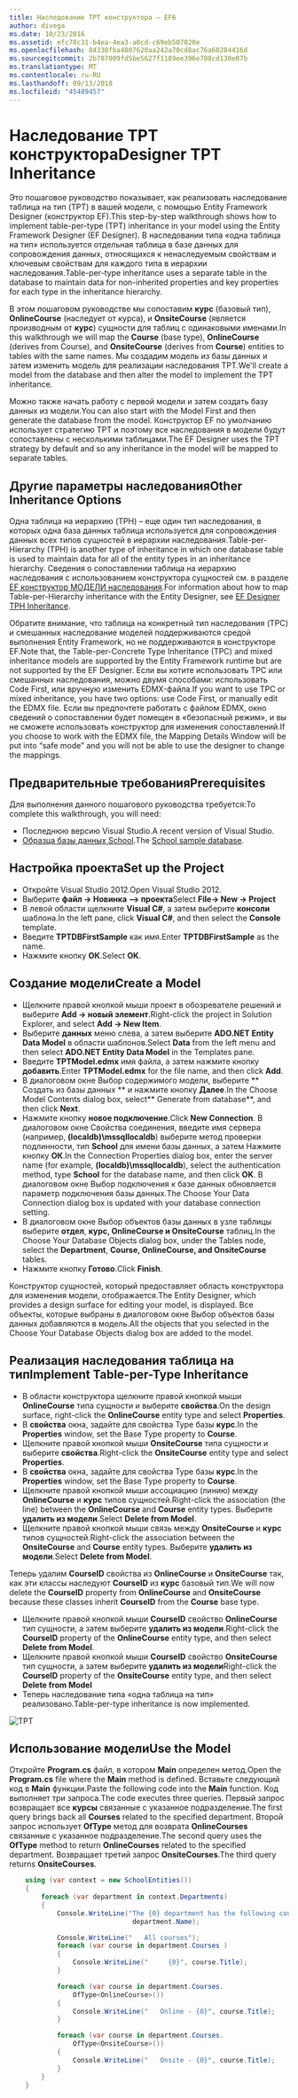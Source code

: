 ```yaml
---
title: Наследование TPT конструктора — EF6
author: divega
ms.date: 10/23/2016
ms.assetid: efc78c31-b4ea-4ea3-a0cd-c69eb507020e
ms.openlocfilehash: 84330fba4807620aa242a70cd8ac76a60284416d
ms.sourcegitcommit: 2b787009fd5be5627f1189ee396e708cd130e07b
ms.translationtype: MT
ms.contentlocale: ru-RU
ms.lasthandoff: 09/13/2018
ms.locfileid: "45489457"
---
```

# <a name="designer-tpt-inheritance"></a><span data-ttu-id="c9596-102">Наследование TPT конструктора</span><span class="sxs-lookup"><span data-stu-id="c9596-102">Designer TPT Inheritance</span></span>
<span data-ttu-id="c9596-103">Это пошаговое руководство показывает, как реализовать наследование таблица на тип (TPT) в вашей модели, с помощью Entity Framework Designer (конструктор EF).</span><span class="sxs-lookup"><span data-stu-id="c9596-103">This step-by-step walkthrough shows how to implement table-per-type (TPT) inheritance in your model using the Entity Framework Designer (EF Designer).</span></span> <span data-ttu-id="c9596-104">В наследовании типа «одна таблица на тип» используется отдельная таблица в базе данных для сопровождения данных, относящихся к ненаследуемым свойствам и ключевым свойствам для каждого типа в иерархии наследования.</span><span class="sxs-lookup"><span data-stu-id="c9596-104">Table-per-type inheritance uses a separate table in the database to maintain data for non-inherited properties and key properties for each type in the inheritance hierarchy.</span></span>

<span data-ttu-id="c9596-105">В этом пошаговом руководстве мы сопоставим **курс** (базовый тип), **OnlineCourse** (наследует от курса), и **OnsiteCourse** (является производным от **курс**) сущности для таблиц с одинаковыми именами.</span><span class="sxs-lookup"><span data-stu-id="c9596-105">In this walkthrough we will map the **Course** (base type), **OnlineCourse** (derives from Course), and **OnsiteCourse** (derives from **Course**) entities to tables with the same names.</span></span> <span data-ttu-id="c9596-106">Мы создадим модель из базы данных и затем изменить модель для реализации наследования TPT.</span><span class="sxs-lookup"><span data-stu-id="c9596-106">We'll create a model from the database and then alter the model to implement the TPT inheritance.</span></span>

<span data-ttu-id="c9596-107">Можно также начать работу с первой модели и затем создать базу данных из модели.</span><span class="sxs-lookup"><span data-stu-id="c9596-107">You can also start with the Model First and then generate the database from the model.</span></span> <span data-ttu-id="c9596-108">Конструктор EF по умолчанию использует стратегию TPT и поэтому все наследования в модели будут сопоставлены с несколькими таблицами.</span><span class="sxs-lookup"><span data-stu-id="c9596-108">The EF Designer uses the TPT strategy by default and so any inheritance in the model will be mapped to separate tables.</span></span>

## <a name="other-inheritance-options"></a><span data-ttu-id="c9596-109">Другие параметры наследования</span><span class="sxs-lookup"><span data-stu-id="c9596-109">Other Inheritance Options</span></span>

<span data-ttu-id="c9596-110">Одна таблица на иерархию (TPH) – еще один тип наследования, в которых одна база данных таблица используется для сопровождения данных всех типов сущностей в иерархии наследования.</span><span class="sxs-lookup"><span data-stu-id="c9596-110">Table-per-Hierarchy (TPH) is another type of inheritance in which one database table is used to maintain data for all of the entity types in an inheritance hierarchy.</span></span>  <span data-ttu-id="c9596-111">Сведения о сопоставлении таблица на иерархию наследования с использованием конструктора сущностей см. в разделе [EF конструктор МОДЕЛИ наследования](~/ef6/modeling/designer/inheritance/tph.md).</span><span class="sxs-lookup"><span data-stu-id="c9596-111">For information about how to map Table-per-Hierarchy inheritance with the Entity Designer, see [EF Designer TPH Inheritance](~/ef6/modeling/designer/inheritance/tph.md).</span></span> 

<span data-ttu-id="c9596-112">Обратите внимание, что таблица на конкретный тип наследования (TPC) и смешанных наследование моделей поддерживаются средой выполнения Entity Framework, но не поддерживаются в конструкторе EF.</span><span class="sxs-lookup"><span data-stu-id="c9596-112">Note that, the Table-per-Concrete Type Inheritance (TPC) and mixed inheritance models are supported by the Entity Framework runtime but are not supported by the EF Designer.</span></span> <span data-ttu-id="c9596-113">Если вы хотите использовать TPC или смешанных наследования, можно двумя способами: использовать Code First, или вручную изменить EDMX-файла.</span><span class="sxs-lookup"><span data-stu-id="c9596-113">If you want to use TPC or mixed inheritance, you have two options: use Code First, or manually edit the EDMX file.</span></span> <span data-ttu-id="c9596-114">Если вы предпочтете работать с файлом EDMX, окно сведений о сопоставлении будет помещен в «безопасный режим», и вы не сможете использовать конструктор для изменения сопоставлений.</span><span class="sxs-lookup"><span data-stu-id="c9596-114">If you choose to work with the EDMX file, the Mapping Details Window will be put into “safe mode” and you will not be able to use the designer to change the mappings.</span></span>

## <a name="prerequisites"></a><span data-ttu-id="c9596-115">Предварительные требования</span><span class="sxs-lookup"><span data-stu-id="c9596-115">Prerequisites</span></span>

<span data-ttu-id="c9596-116">Для выполнения данного пошагового руководства требуется:</span><span class="sxs-lookup"><span data-stu-id="c9596-116">To complete this walkthrough, you will need:</span></span>

- <span data-ttu-id="c9596-117">Последнюю версию Visual Studio.</span><span class="sxs-lookup"><span data-stu-id="c9596-117">A recent version of Visual Studio.</span></span>
- <span data-ttu-id="c9596-118">[Образца базы данных School](~/ef6/resources/school-database.md).</span><span class="sxs-lookup"><span data-stu-id="c9596-118">The [School sample database](~/ef6/resources/school-database.md).</span></span>

## <a name="set-up-the-project"></a><span data-ttu-id="c9596-119">Настройка проекта</span><span class="sxs-lookup"><span data-stu-id="c9596-119">Set up the Project</span></span>

-   <span data-ttu-id="c9596-120">Откройте Visual Studio 2012.</span><span class="sxs-lookup"><span data-stu-id="c9596-120">Open Visual Studio 2012.</span></span>
-   <span data-ttu-id="c9596-121">Выберите **файл -&gt; Новинка —&gt; проекта**</span><span class="sxs-lookup"><span data-stu-id="c9596-121">Select **File-&gt; New -&gt; Project**</span></span>
-   <span data-ttu-id="c9596-122">В левой области щелкните **Visual C\#**, а затем выберите **консоли** шаблона.</span><span class="sxs-lookup"><span data-stu-id="c9596-122">In the left pane, click **Visual C\#**, and then select the **Console** template.</span></span>
-   <span data-ttu-id="c9596-123">Введите **TPTDBFirstSample** как имя.</span><span class="sxs-lookup"><span data-stu-id="c9596-123">Enter **TPTDBFirstSample** as the name.</span></span>
-   <span data-ttu-id="c9596-124">Нажмите кнопку **ОК**.</span><span class="sxs-lookup"><span data-stu-id="c9596-124">Select **OK**.</span></span>

## <a name="create-a-model"></a><span data-ttu-id="c9596-125">Создание модели</span><span class="sxs-lookup"><span data-stu-id="c9596-125">Create a Model</span></span>

-   <span data-ttu-id="c9596-126">Щелкните правой кнопкой мыши проект в обозревателе решений и выберите **Add -&gt; новый элемент**.</span><span class="sxs-lookup"><span data-stu-id="c9596-126">Right-click the project in Solution Explorer, and select **Add -&gt; New Item**.</span></span>
-   <span data-ttu-id="c9596-127">Выберите **данных** меню слева, а затем выберите **ADO.NET Entity Data Model** в области шаблонов.</span><span class="sxs-lookup"><span data-stu-id="c9596-127">Select **Data** from the left menu and then select **ADO.NET Entity Data Model** in the Templates pane.</span></span>
-   <span data-ttu-id="c9596-128">Введите **TPTModel.edmx** имя файла, а затем нажмите кнопку **добавить**.</span><span class="sxs-lookup"><span data-stu-id="c9596-128">Enter **TPTModel.edmx** for the file name, and then click **Add**.</span></span>
-   <span data-ttu-id="c9596-129">В диалоговом окне Выбор содержимого модели, выберите \*\* Создать из базы данных \*\* и нажмите кнопку **Далее**.</span><span class="sxs-lookup"><span data-stu-id="c9596-129">In the Choose Model Contents dialog box, select\*\* Generate from database\*\*, and then click **Next**.</span></span>
-   <span data-ttu-id="c9596-130">Нажмите кнопку **новое подключение**.</span><span class="sxs-lookup"><span data-stu-id="c9596-130">Click **New Connection**.</span></span>
    <span data-ttu-id="c9596-131">В диалоговом окне Свойства соединения, введите имя сервера (например, **(localdb)\\mssqllocaldb**) выберите метод проверки подлинности, тип **School** для имени базы данных, а затем Нажмите кнопку **ОК**.</span><span class="sxs-lookup"><span data-stu-id="c9596-131">In the Connection Properties dialog box, enter the server name (for example, **(localdb)\\mssqllocaldb**), select the authentication method, type **School** for the database name, and then click **OK**.</span></span>
    <span data-ttu-id="c9596-132">В диалоговом окне Выбор подключения к базе данных обновляется параметр подключения базы данных.</span><span class="sxs-lookup"><span data-stu-id="c9596-132">The Choose Your Data Connection dialog box is updated with your database connection setting.</span></span>
-   <span data-ttu-id="c9596-133">В диалоговом окне Выбор объектов базы данных в узле таблицы выберите **отдел**, **курс, OnlineCourse и OnsiteCourse** таблиц.</span><span class="sxs-lookup"><span data-stu-id="c9596-133">In the Choose Your Database Objects dialog box, under the Tables node, select the **Department**, **Course, OnlineCourse, and OnsiteCourse** tables.</span></span>
-   <span data-ttu-id="c9596-134">Нажмите кнопку **Готово**.</span><span class="sxs-lookup"><span data-stu-id="c9596-134">Click **Finish**.</span></span>

<span data-ttu-id="c9596-135">Конструктор сущностей, который предоставляет область конструктора для изменения модели, отображается.</span><span class="sxs-lookup"><span data-stu-id="c9596-135">The Entity Designer, which provides a design surface for editing your model, is displayed.</span></span> <span data-ttu-id="c9596-136">Все объекты, которые выбраны в диалоговом окне Выбор объектов базы данных добавляются в модель.</span><span class="sxs-lookup"><span data-stu-id="c9596-136">All the objects that you selected in the Choose Your Database Objects dialog box are added to the model.</span></span>

## <a name="implement-table-per-type-inheritance"></a><span data-ttu-id="c9596-137">Реализация наследования таблица на тип</span><span class="sxs-lookup"><span data-stu-id="c9596-137">Implement Table-per-Type Inheritance</span></span>

-   <span data-ttu-id="c9596-138">В области конструктора щелкните правой кнопкой мыши **OnlineCourse** типа сущности и выберите **свойства**.</span><span class="sxs-lookup"><span data-stu-id="c9596-138">On the design surface, right-click the **OnlineCourse** entity type and select **Properties**.</span></span>
-   <span data-ttu-id="c9596-139">В **свойства** окна, задайте для свойства Type базы **курс**.</span><span class="sxs-lookup"><span data-stu-id="c9596-139">In the **Properties** window, set the Base Type property to **Course**.</span></span>
-   <span data-ttu-id="c9596-140">Щелкните правой кнопкой мыши **OnsiteCourse** типа сущности и выберите **свойства**.</span><span class="sxs-lookup"><span data-stu-id="c9596-140">Right-click the **OnsiteCourse** entity type and select **Properties**.</span></span>
-   <span data-ttu-id="c9596-141">В **свойства** окна, задайте для свойства Type базы **курс**.</span><span class="sxs-lookup"><span data-stu-id="c9596-141">In the **Properties** window, set the Base Type property to **Course**.</span></span>
-   <span data-ttu-id="c9596-142">Щелкните правой кнопкой мыши ассоциацию (линию) между **OnlineCourse** и **курс** типов сущностей.</span><span class="sxs-lookup"><span data-stu-id="c9596-142">Right-click the association (the line) between the **OnlineCourse** and **Course** entity types.</span></span>
    <span data-ttu-id="c9596-143">Выберите **удалить из модели**.</span><span class="sxs-lookup"><span data-stu-id="c9596-143">Select **Delete from Model**.</span></span>
-   <span data-ttu-id="c9596-144">Щелкните правой кнопкой мыши связь между **OnsiteCourse** и **курс** типов сущностей.</span><span class="sxs-lookup"><span data-stu-id="c9596-144">Right-click the association between the **OnsiteCourse** and **Course** entity types.</span></span>
    <span data-ttu-id="c9596-145">Выберите **удалить из модели**.</span><span class="sxs-lookup"><span data-stu-id="c9596-145">Select **Delete from Model**.</span></span>

<span data-ttu-id="c9596-146">Теперь удалим **CourseID** свойства из **OnlineCourse** и **OnsiteCourse** так, как эти классы наследуют **CourseID** из **курс** базовый тип.</span><span class="sxs-lookup"><span data-stu-id="c9596-146">We will now delete the **CourseID** property from **OnlineCourse** and **OnsiteCourse** because these classes inherit **CourseID** from the **Course** base type.</span></span>

-   <span data-ttu-id="c9596-147">Щелкните правой кнопкой мыши **CourseID** свойство **OnlineCourse** тип сущности, а затем выберите **удалить из модели**.</span><span class="sxs-lookup"><span data-stu-id="c9596-147">Right-click the **CourseID** property of the **OnlineCourse** entity type, and then select **Delete from Model**.</span></span>
-   <span data-ttu-id="c9596-148">Щелкните правой кнопкой мыши **CourseID** свойство **OnsiteCourse** тип сущности, а затем выберите **удалить из модели**</span><span class="sxs-lookup"><span data-stu-id="c9596-148">Right-click the **CourseID** property of the **OnsiteCourse** entity type, and then select **Delete from Model**</span></span>
-   <span data-ttu-id="c9596-149">Теперь наследование типа «одна таблица на тип» реализовано.</span><span class="sxs-lookup"><span data-stu-id="c9596-149">Table-per-type inheritance is now implemented.</span></span>

![TPT](~/ef6/media/tpt.png)

## <a name="use-the-model"></a><span data-ttu-id="c9596-151">Использование модели</span><span class="sxs-lookup"><span data-stu-id="c9596-151">Use the Model</span></span>

<span data-ttu-id="c9596-152">Откройте **Program.cs** файл, в котором **Main** определен метод.</span><span class="sxs-lookup"><span data-stu-id="c9596-152">Open the **Program.cs** file where the **Main** method is defined.</span></span> <span data-ttu-id="c9596-153">Вставьте следующий код в **Main** функции.</span><span class="sxs-lookup"><span data-stu-id="c9596-153">Paste the following code into the **Main** function.</span></span> <span data-ttu-id="c9596-154">Код выполняет три запроса.</span><span class="sxs-lookup"><span data-stu-id="c9596-154">The code executes three queries.</span></span> <span data-ttu-id="c9596-155">Первый запрос возвращает все **курсы** связанные с указанное подразделение.</span><span class="sxs-lookup"><span data-stu-id="c9596-155">The first query brings back all **Courses** related to the specified department.</span></span> <span data-ttu-id="c9596-156">Второй запрос использует **OfType** метод для возврата **OnlineCourses** связанные с указанное подразделение.</span><span class="sxs-lookup"><span data-stu-id="c9596-156">The second query uses the **OfType** method to return **OnlineCourses** related to the specified department.</span></span> <span data-ttu-id="c9596-157">Возвращает третий запрос **OnsiteCourses**.</span><span class="sxs-lookup"><span data-stu-id="c9596-157">The third query returns **OnsiteCourses**.</span></span>

``` csharp
    using (var context = new SchoolEntities())
    {
        foreach (var department in context.Departments)
        {
            Console.WriteLine("The {0} department has the following courses:",
                               department.Name);

            Console.WriteLine("   All courses");
            foreach (var course in department.Courses )
            {
                Console.WriteLine("     {0}", course.Title);
            }

            foreach (var course in department.Courses.
                OfType<OnlineCourse>())
            {
                Console.WriteLine("   Online - {0}", course.Title);
            }

            foreach (var course in department.Courses.
                OfType<OnsiteCourse>())
            {
                Console.WriteLine("   Onsite - {0}", course.Title);
            }
        }
    }
```
